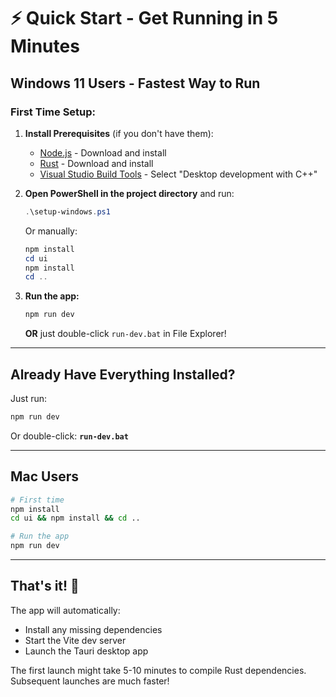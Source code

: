# ⚡ Quick Start - Get Running in 5 Minutes

## Windows 11 Users - Fastest Way to Run

### First Time Setup:

1. **Install Prerequisites** (if you don't have them):
   - [Node.js](https://nodejs.org/) - Download and install
   - [Rust](https://rustup.rs/) - Download and install
   - [Visual Studio Build Tools](https://visualstudio.microsoft.com/downloads/#build-tools-for-visual-studio-2022) - Select "Desktop development with C++"

2. **Open PowerShell in the project directory** and run:
   ```powershell
   .\setup-windows.ps1
   ```
   
   Or manually:
   ```powershell
   npm install
   cd ui
   npm install
   cd ..
   ```

3. **Run the app:**
   ```powershell
   npm run dev
   ```
   
   **OR** just double-click `run-dev.bat` in File Explorer!

---

## Already Have Everything Installed?

Just run:
```powershell
npm run dev
```

Or double-click: **`run-dev.bat`**

---

## Mac Users

```bash
# First time
npm install
cd ui && npm install && cd ..

# Run the app
npm run dev
```

---

## That's it! 🎉

The app will automatically:
- Install any missing dependencies
- Start the Vite dev server
- Launch the Tauri desktop app

The first launch might take 5-10 minutes to compile Rust dependencies.
Subsequent launches are much faster!

